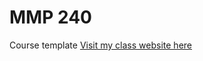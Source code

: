 # MMP 240
Course template
[Visit my class website here](https://antcla93.github.io/amazing-mmp240-stuff/)
